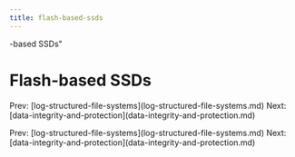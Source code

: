 ```yaml
---
title: flash-based-ssds
---
```


-based SSDs\"

# Flash-based SSDs

Prev:
\[log-structured-file-systems](log-structured-file-systems.md)
Next:
\[data-integrity-and-protection](data-integrity-and-protection.md)

Prev:
\[log-structured-file-systems](log-structured-file-systems.md)
Next:
\[data-integrity-and-protection](data-integrity-and-protection.md)
